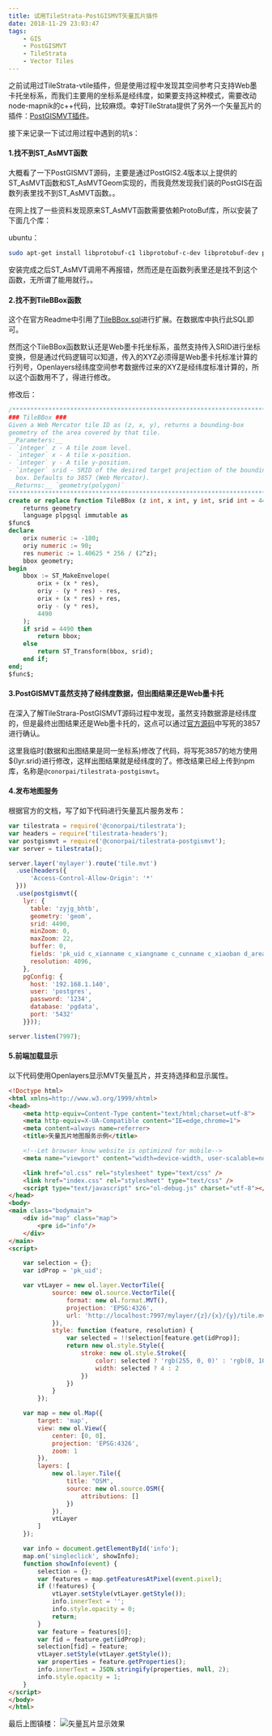 ```yaml
---
title: 试用TileStrata-PostGISMVT矢量瓦片插件
date: 2018-11-29 23:03:47
tags: 
	- GIS
	- PostGISMVT
	- TileStrata
	- Vector Tiles
---
```


之前试用过TileStrata-vtile插件，但是使用过程中发现其空间参考只支持Web墨卡托坐标系，而我们主要用的坐标系是经纬度，如果要支持这种模式，需要改动node-mapnik的c++代码，比较麻烦。幸好TileStrata提供了另外一个矢量瓦片的插件：[PostGISMVT插件](https://github.com/Stezii/tilestrata-postgismvt)。

接下来记录一下试过用过程中遇到的坑s：

#### 1.找不到ST_AsMVT函数

大概看了一下PostGISMVT源码，主要是通过PostGIS2.4版本以上提供的ST_AsMVT函数和ST_AsMVTGeom实现的，而我竟然发现我们装的PostGIS在函数列表里找不到ST_AsMVT函数。。

在网上找了一些资料发现原来ST_AsMVT函数需要依赖ProtoBuf库，所以安装了下面几个库：

ubuntu：
```bash
sudo apt-get install libprotobuf-c1 libprotobuf-c-dev libprotobuf-dev protobuf-compiler protobuf-c-compiler
```

安装完成之后ST_AsMVT调用不再报错，然而还是在函数列表里还是找不到这个函数，无所谓了能用就行。。

#### 2.找不到TileBBox函数

这个在官方Readme中引用了[TileBBox.sql](https://github.com/mapbox/postgis-vt-util/blob/master/src/TileBBox.sql)进行扩展。在数据库中执行此SQL即可。

然而这个TileBBox函数默认还是Web墨卡托坐标系，虽然支持传入SRID进行坐标变换，但是通过代码逻辑可以知道，传入的XYZ必须得是Web墨卡托标准计算的行列号，Openlayers经纬度空间参考数据传过来的XYZ是经纬度标准计算的，所以这个函数用不了，得进行修改。

修改后：
```sql
/******************************************************************************
### TileBBox ###
Given a Web Mercator tile ID as (z, x, y), returns a bounding-box
geometry of the area covered by that tile.
__Parameters:__
- `integer` z - A tile zoom level.
- `integer` x - A tile x-position.
- `integer` y - A tile y-position.
- `integer` srid - SRID of the desired target projection of the bounding
  box. Defaults to 3857 (Web Mercator).
__Returns:__ `geometry(polygon)`
******************************************************************************/
create or replace function TileBBox (z int, x int, y int, srid int = 4490)
    returns geometry
    language plpgsql immutable as
$func$
declare
    orix numeric := -180;
    oriy numeric := 90;
    res numeric := 1.40625 * 256 / (2^z);
    bbox geometry;
begin
    bbox := ST_MakeEnvelope(
        orix + (x * res),
        oriy - (y * res) - res,
        orix + (x * res) + res,
        oriy - (y * res),
        4490
    );
    if srid = 4490 then
        return bbox;
    else
        return ST_Transform(bbox, srid);
    end if;
end;
$func$;
```

#### 3.PostGISMVT虽然支持了经纬度数据，但出图结果还是Web墨卡托

在深入了解TileStrara-PostGISMVT源码过程中发现，虽然支持数据源是经纬度的，但是最终出图结果还是Web墨卡托的，这点可以通过[官方源码](https://github.com/Stezii/tilestrata-postgismvt/blob/master/index.js)中写死的3857进行确认。

这里我临时(数据和出图结果是同一坐标系)修改了代码，将写死3857的地方使用${lyr.srid}进行修改，这样出图结果就是经纬度的了。修改结果已经上传到npm库，名称是`@conorpai/tilestrata-postgismvt`。

#### 4.发布地图服务

根据官方的文档，写了如下代码进行矢量瓦片服务发布：
```javascript
var tilestrata = require('@conorpai/tilestrata');
var headers = require('tilestrata-headers');
var postgismvt = require('@conorpai/tilestrata-postgismvt');
var server = tilestrata();

server.layer('mylayer').route('tile.mvt')
  .use(headers({
      'Access-Control-Allow-Origin': '*'
  }))
  .use(postgismvt({
    lyr: {
      table: 'zyjg_bhtb',
      geometry: 'geom',
      srid: 4490,
      minZoom: 0,
      maxZoom: 22,
      buffer: 0,
      fields: 'pk_uid c_xianname c_xiangname c_cunname c_xiaoban d_area',
      resolution: 4096,
    },
    pgConfig: {
      host: '192.168.1.140',
      user: 'postgres',
      password: '1234',
      database: 'pgdata',
      port: '5432'
    }}));

server.listen(7997);
```

#### 5.前端加载显示
以下代码使用Openlayers显示MVT矢量瓦片，并支持选择和显示属性。

```html
<!Doctype html>
<html xmlns=http://www.w3.org/1999/xhtml>
<head>
    <meta http-equiv=Content-Type content="text/html;charset=utf-8">
    <meta http-equiv=X-UA-Compatible content="IE=edge,chrome=1">
    <meta content=always name=referrer>
    <title>矢量瓦片地图服务示例</title>

    <!--Let browser know website is optimized for mobile-->
    <meta name="viewport" content="width=device-width, user-scalable=no, initial-scale=1.0"/>

    <link href="ol.css" rel="stylesheet" type="text/css" />
    <link href="index.css" rel="stylesheet" type="text/css" />
    <script type="text/javascript" src="ol-debug.js" charset="utf-8"></script>
</head>
<body>
<main class="bodymain">
    <div id="map" class="map">
        <pre id="info"/>
    </div>
</main>
<script>

    var selection = {};
    var idProp = 'pk_uid';

    var vtLayer = new ol.layer.VectorTile({
            source: new ol.source.VectorTile({
                format: new ol.format.MVT(),
                projection: 'EPSG:4326',
                url: 'http://localhost:7997/mylayer/{z}/{x}/{y}/tile.mvt'
            }),
            style: function (feature, resolution) {
                var selected = !!selection[feature.get(idProp)];
                return new ol.style.Style({
                    stroke: new ol.style.Stroke({
                        color: selected ? 'rgb(255, 0, 0)' : 'rgb(0, 102, 204)',
                        width: selected ? 4 : 2
                    })
                })
            }
        });

    var map = new ol.Map({
        target: 'map',
        view: new ol.View({
            center: [0, 0],
            projection: 'EPSG:4326',
            zoom: 1
        }),
        layers: [
            new ol.layer.Tile({
                title: "OSM",
                source: new ol.source.OSM({
                    attributions: []
                })
            }),
            vtLayer
        ]
    });

    var info = document.getElementById('info');
    map.on('singleclick', showInfo);
    function showInfo(event) {
        selection = {};
        var features = map.getFeaturesAtPixel(event.pixel);
        if (!features) {
            vtLayer.setStyle(vtLayer.getStyle());
            info.innerText = '';
            info.style.opacity = 0;
            return;
        }
        var feature = features[0];
        var fid = feature.get(idProp);
        selection[fid] = feature;
        vtLayer.setStyle(vtLayer.getStyle());
        var properties = feature.getProperties();
        info.innerText = JSON.stringify(properties, null, 2);
        info.style.opacity = 1;
    }
</script>
</body>
</html>
```

最后上图镇楼：
![矢量瓦片显示效果](testpostgismvt/1.png)
